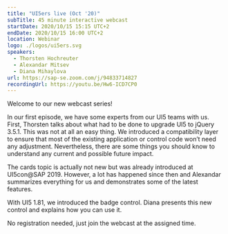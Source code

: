 ```yaml
---
title: "UI5ers live (Oct '20)"
subTitle: 45 minute interactive webcast
startDate: 2020/10/15 15:15 UTC+2
endDate: 2020/10/15 16:00 UTC+2
location: Webinar
logo: ./logos/ui5ers.svg
speakers:
  - Thorsten Hochreuter
  - Alexandar Mitsev
  - Diana Mihaylova
url: https://sap-se.zoom.com/j/94833714827
recordingUrl: https://youtu.be/Hw6-ICD7CP0
---
```


Welcome to our new webcast series!

In our first episode, we have some experts from our UI5 teams with us. First, Thorsten talks about what had to be done to upgrade UI5 to jQuery 3.5.1. This was not at all an easy thing. We introduced a compatibility layer to ensure that most of the existing application or control code won’t need any adjustment. Nevertheless, there are some things you should know to understand any current and possible future impact.

The cards topic is actually not new but was already introduced at UI5con@SAP 2019. However, a lot has happened since then and Alexandar summarizes everything for us and demonstrates some of the latest features.

With UI5 1.81, we introduced the badge control. Diana presents this new control and explains how you can use it.

No registration needed, just join the webcast at the assigned time.
